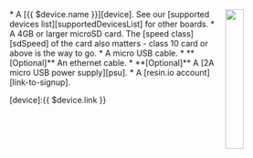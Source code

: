 <img style="float: right;padding-left: 10px;" src="/img/{{ $device.id }}/{{ $device.id }}.jpg" width="25%">
* A [{{ $device.name }}][device]. See our [supported devices list][supportedDevicesList] for other boards.
* A 4GB or larger microSD card. The [speed class][sdSpeed] of the card also matters - class 10 card or above is the way to go.
* A micro USB cable.
* **[Optional]** An ethernet cable.
* **[Optional]** A [2A micro USB power supply][psu].
* A [resin.io account][link-to-signup].

[device]:{{ $device.link }}

[psu]:https://www.raspberrypi.org/products/universal-power-supply/
[sdSpeed]:https://en.wikipedia.org/wiki/Secure_Digital#Speed_class_rating
[supportedDevicesList]:/reference/hardware/devices/
[link-to-signup]:https://dashboard.resin.io/signup
